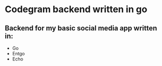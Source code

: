 # Codegram backend written in go

## Backend for my basic social media app written in:

- Go
- Entgo
- Echo

